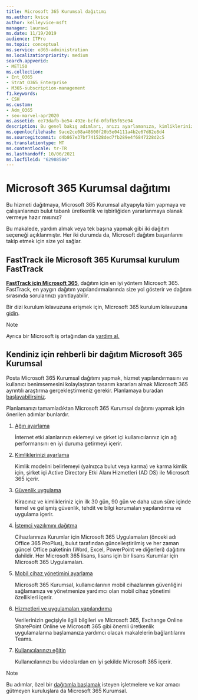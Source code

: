 ```yaml
---
title: Microsoft 365 Kurumsal dağıtımı
ms.author: kvice
author: kelleyvice-msft
manager: laurawi
ms.date: 11/19/2019
audience: ITPro
ms.topic: conceptual
ms.service: o365-administration
ms.localizationpriority: medium
search.appverid:
- MET150
ms.collection:
- Ent_O365
- Strat_O365_Enterprise
- M365-subscription-management
f1.keywords:
- CSH
ms.custom:
- Adm_O365
- seo-marvel-apr2020
ms.assetid: ee73dafb-be54-492e-bcfd-0fbfb5f65e94
description: Bu genel bakış adımları, anızı ayarlamanıza, kimliklerinizi oluşturmanıza, kimliklerinizi dağıtmanıza ve Microsoft 365 Uygulamaları geçirmenize yardımcı olmak için tasarlanmıştır.
ms.openlocfilehash: 9ace2ce08a48600f20b5e04111a4b2e67d82e8d4
ms.sourcegitcommit: d4b867e37bf741528ded7fb289e4f6847228d2c5
ms.translationtype: MT
ms.contentlocale: tr-TR
ms.lasthandoff: 10/06/2021
ms.locfileid: "62988586"
---
```

# <a name="deploy-microsoft-365-enterprise-for-your-organization"></a>Microsoft 365 Kurumsal dağıtımı

Bu hizmeti dağıtmaya, Microsoft 365 Kurumsal altyapıyla tüm yapmaya ve çalışanlarınızı bulut tabanlı üretkenlik ve işbirliğiden yararlanmaya olanak vermeye hazır mısınız?

Bu makalede, yardım almak veya tek başına yapmak gibi iki dağıtım seçeneği açıklanmıştır. Her iki durumda da, Microsoft dağıtım başarılarını takip etmek için size yol sağlar.

## <a name="guided-microsoft-365-enterprise-setup-process-with-fasttrack"></a>FastTrack ile Microsoft 365 Kurumsal kurulum FastTrack

**[FastTrack için Microsoft 365](https://www.microsoft.com/fasttrack/microsoft-365)**, dağıtım için en iyi yöntem Microsoft 365. FastTrack, en yaygın dağıtım yapılandırmalarında size yol gösterir ve dağıtım sırasında sorularınızı yanıtlayabilir. 

Bir dizi kurulum kılavuzuna erişmek için, Microsoft 365 kurulum kılavuzuna [gidin](https://aka.ms/o365fasttrack).

>[!Note]
>Ayrıca bir Microsoft iş ortağından da [yardım al.](https://www.microsoft.com/solution-providers/home)
>

## <a name="do-it-yourself-guided-deployment-of-microsoft-365-enterprise"></a>Kendiniz için rehberli bir dağıtım Microsoft 365 Kurumsal

Posta Microsoft 365 Kurumsal dağıtımı yapmak, hizmet yapılandırmasını ve kullanıcı benimsemesini kolaylaştıran tasarım kararları almak Microsoft 365 ayrıntılı araştırma gerçekleştirmeniz gerekir. Planlamaya buradan [başlayabilirsiniz](get-your-organization-ready-for-office-365.md).

Planlamanızı tamamladıktan Microsoft 365 Kurumsal dağıtımı yapmak için önerilen adımlar bunlardır.

1. [Ağın ayarlama](set-up-network-for-microsoft-365.md)

   İnternet etki alanlarınızı eklemeyi ve şirket içi kullanıcılarınız için ağ performansını en iyi duruma getirmeyi içerir.
 
2. [Kimliklerinizi ayarlama](protect-your-global-administrator-accounts.md)

   Kimlik modelini belirlemeyi (yalnızca bulut veya karma) ve karma kimlik için, şirket içi Active Directory Etki Alanı Hizmetleri (AD DS) ile Microsoft 365 içerir.

3. [Güvenlik uygulama](/office365/securitycompliance/security-roadmap)

   Kiracınız ve kimlikleriniz için ilk 30 gün, 90 gün ve daha uzun süre içinde temel ve gelişmiş güvenlik, tehdit ve bilgi korumaları yapılandırma ve uygulama içerir.
 
4. [İstemci yazılımını dağıtma](/DeployOffice/deployment-guide-microsoft-365-apps)

   Cihazlarınıza Kurumlar için Microsoft 365 Uygulamaları (önceki adı Office 365 ProPlus), bulut tarafından güncelleştirilmiş ve her zaman güncel Office paketinin (Word, Excel, PowerPoint ve diğerleri) dağıtımı dahildir. Her Microsoft 365 lisans, lisans için bir lisans Kurumlar için Microsoft 365 Uygulamaları.
 
5. [Mobil cihaz yönetimini ayarlama](https://support.office.com/article/set-up-mobile-device-management-mdm-in-office-365-dd892318-bc44-4eb1-af00-9db5430be3cd)

   Microsoft 365 Kurumsal, kullanıcılarının mobil cihazlarının güvenliğini sağlamanıza ve yönetmenize yardımcı olan mobil cihaz yönetimi özellikleri içerir.
 
6. [Hizmetleri ve uygulamaları yapılandırma](configure-services-and-applications.md)

   Verilerinizin geçişiyle ilgili bilgileri ve Microsoft 365, Exchange Online SharePoint Online ve Microsoft 365 gibi önemli üretkenlik uygulamalarına başlamanıza yardımcı olacak makalelerin bağlantılarını Teams.
 
7. [Kullanıcılarınızı eğitin](/office365/admin/admin-overview/get-started-with-office-365#training-resources-for-your-users)

   Kullanıcılarınızı bu videolardan en iyi şekilde Microsoft 365 içerir.
 

>[!Note]
>Bu adımlar, özel bir [dağıtımla başlamak](https://go.microsoft.com/fwlink/?LinkId=627221) isteyen işletmelere ve kar amacı gütmeyen kuruluşlara da Microsoft 365 Kurumsal. 
>